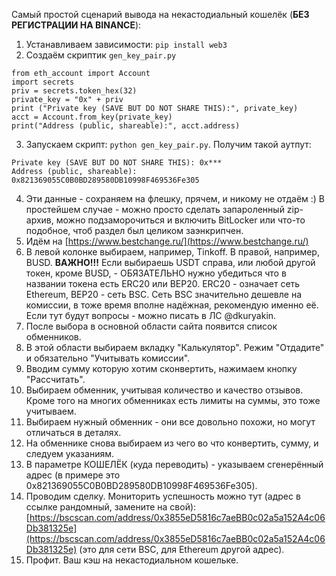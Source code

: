 Самый простой сценарий вывода на некастодиальный кошелёк (**БЕЗ РЕГИСТРАЦИИ НА BINANCE**):

1. Устанавливаем зависимости: `pip install web3`
2. Cоздаём скриптик `gen_key_pair.py`
```
from eth_account import Account
import secrets
priv = secrets.token_hex(32)
private_key = "0x" + priv
print ("Private key (SAVE BUT DO NOT SHARE THIS):", private_key)
acct = Account.from_key(private_key)
print("Address (public, shareable):", acct.address)
```
3. Запускаем скрипт: `python gen_key_pair.py`. Получим такой аутпут:
```
Private key (SAVE BUT DO NOT SHARE THIS): 0x***
Address (public, shareable): 0x821369055C0B0BD289580DB10998F469536Fe305
```
4. Эти данные - сохраняем на флешку, прячем, и никому не отдаём :) В простейшем случае - можно просто сделать запароленный zip-архив, можно подзаморочиться и включить BitLocker или что-то подобное, чтоб раздел был целиком заэнкрипчен.
5. Идём на [https://www.bestchange.ru/](https://www.bestchange.ru/)
6. В левой колонке выбираем, например, Tinkoff. В правой, например, BUSD. **ВАЖНО!!!** Если выбираешь USDT справа, или любой другой токен, кроме BUSD, - ОБЯЗАТЕЛЬНО нужно убедиться что в названии токена есть ERC20 или BEP20. ERC20 - означает сеть Ethereum, BEP20 - сеть BSC. Сеть BSC значительно дешевле на комиссии, в тоже время вполне надёжная, рекомендую именно её. Если тут будут вопросы - можно писать в ЛС @dkuryakin.
7. После выбора в основной области сайта появится список обменников.
8. В этой области выбираем вкладку "Калькулятор". Режим "Отдадите" и обязательно "Учитывать комиссии".
9. Вводим сумму которую хотим сконвертить, нажимаем кнопку "Рассчитать".
10. Выбираем обменник, учитывая количество и качество отзывов. Кроме того на многих обменниках есть лимиты на суммы, это тоже учитываем.
11. Выбираем нужный обменник - они все довольно похожи, но могут отличаться в деталях.
12. На обменнике снова выбираем из чего во что конвертить, сумму, и следуем указаниям.
13. В параметре КОШЕЛЁК (куда переводить) - указываем сгенерённый адрес (в примере это 0x821369055C0B0BD289580DB10998F469536Fe305).
14. Проводим сделку. Мониторить успешность можно тут (адрес в ссылке рандомный, замените на свой): [https://bscscan.com/address/0x3855eD5816c7aeBB0c02a5a152A4c06Db381325e](https://bscscan.com/address/0x3855eD5816c7aeBB0c02a5a152A4c06Db381325e) (это для сети BSC, для Ethereum другой адрес).
15. Профит. Ваш кэш на некастодиальном кошельке.
